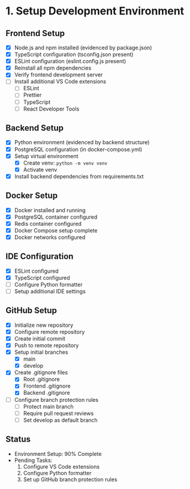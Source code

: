 # 1. Setup Development Environment

## Frontend Setup
- [x] Node.js and npm installed (evidenced by package.json)
- [x] TypeScript configuration (tsconfig.json present)
- [x] ESLint configuration (eslint.config.js present)
- [x] Reinstall all npm dependencies
- [x] Verify frontend development server
- [ ] Install additional VS Code extensions
  - [ ] ESLint
  - [ ] Prettier
  - [ ] TypeScript
  - [ ] React Developer Tools

## Backend Setup
- [x] Python environment (evidenced by backend structure)
- [x] PostgreSQL configuration (in docker-compose.yml)
- [x] Setup virtual environment
  - [x] Create venv: `python -m venv venv`
  - [x] Activate venv
- [x] Install backend dependencies from requirements.txt

## Docker Setup
- [x] Docker installed and running
- [x] PostgreSQL container configured
- [x] Redis container configured
- [x] Docker Compose setup complete
- [x] Docker networks configured

## IDE Configuration
- [x] ESLint configured
- [x] TypeScript configured
- [ ] Configure Python formatter
- [ ] Setup additional IDE settings

## GitHub Setup
- [x] Initialize new repository
- [x] Configure remote repository
- [x] Create initial commit
- [x] Push to remote repository
- [x] Setup initial branches
  - [x] main
  - [x] develop
- [x] Create .gitignore files
  - [x] Root .gitignore
  - [x] Frontend .gitignore
  - [x] Backend .gitignore
- [ ] Configure branch protection rules
  - [ ] Protect main branch
  - [ ] Require pull request reviews
  - [ ] Set develop as default branch

## Status
- Environment Setup: 90% Complete
- Pending Tasks:
  1. Configure VS Code extensions
  2. Configure Python formatter
  3. Set up GitHub branch protection rules
